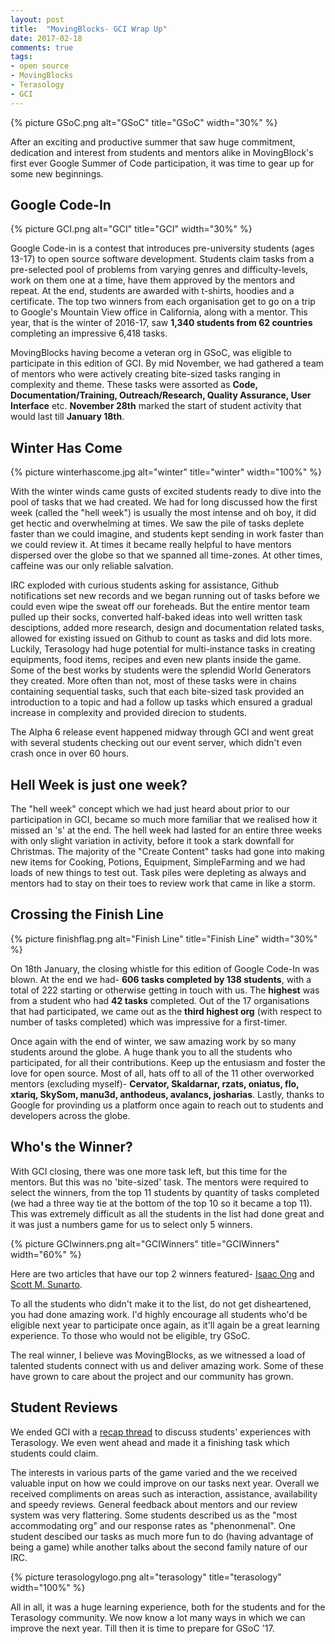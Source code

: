 ```yaml
---
layout: post
title:  "MovingBlocks- GCI Wrap Up"
date: 2017-02-18
comments: true
tags:
- open source
- MovingBlocks
- Terasology
- GCI
---
```


<p class="center">{% picture GSoC.png alt="GSoC" title="GSoC" width="30%" %}</p>

After an exciting and productive summer that saw huge commitment, dedication and interest from students and mentors alike in MovingBlock's first ever Google Summer of Code participation, it was time to gear up for some new beginnings.

## Google Code-In


<p class="center">{% picture GCI.png alt="GCI" title="GCI" width="30%" %}</p>

Google Code-in is a contest that introduces pre-university students (ages 13-17) to open source software development. Students claim tasks from a pre-selected pool of problems from varying genres and difficulty-levels, work on them one at a time, have them approved by the mentors and repeat. At the end, students are awarded with t-shirts, hoodies and a certificate. The top two winners from each organisation get to go on a trip to Google's Mountain View office in California, along with a mentor. This year, that is the winter of 2016-17, saw **1,340 students from 62 countries** completing an impressive 6,418 tasks.

MovingBlocks having become a veteran org in GSoC, was eligible to participate in this edition of GCI. By mid November, we had gathered a team of mentors who were actively creating bite-sized tasks ranging in complexity and theme. These tasks were assorted as **Code, Documentation/Training, Outreach/Research, Quality Assurance, User Interface** etc. **November 28th** marked the start of student activity that would last till **January 18th**.

## Winter Has Come

<p class="center">{% picture winterhascome.jpg alt="winter" title="winter" width="100%" %}</p>

With the winter winds came gusts of excited students ready to dive into the pool of tasks that we had created. We had for long discussed how the first week (called the "hell week") is usually the most intense and oh boy, it did get hectic and overwhelming at times. We saw the pile of tasks deplete faster than we could imagine, and students kept sending in work faster than we could review it. At times it became really helpful to have mentors dispersed over the globe so that we spanned all time-zones. At other times, caffeine was our only reliable salvation.

IRC exploded with curious students asking for assistance, Github notifications set new records and we began running out of tasks before we could even wipe the sweat off our foreheads. But the entire mentor team pulled up their socks, converted half-baked ideas into well written task desciptions, added more research, design and documentation related tasks, allowed for existing issued on Github to count as tasks and did lots more. Luckily, Terasology had huge potential for multi-instance tasks in creating equipments, food items, recipes and even new plants inside the game. Some of the best works by students were the splendid World Generators they created. More often than not, most of these tasks were in chains containing sequential tasks, such that each bite-sized task provided an introduction to a topic and had a follow up tasks which ensured a gradual increase in complexity and provided direcion to students.

The Alpha 6 release event happened midway through GCI and went great with several students checking out our event server, which didn't even crash once in over 60 hours.

## Hell Week is just one week?

The "hell week" concept which we had just heard about prior to our participation in GCI, became so much more familiar that we realised how it missed an 's' at the end. The hell week had lasted for an entire three weeks with only slight variation in activity, before it took a stark downfall for Christmas. The majority of the "Create Content" tasks had gone into making new items for Cooking, Potions, Equipment, SimpleFarming and we had loads of new things to test out. Task piles were depleting as always and mentors had to stay on their toes to review work that came in like a storm.

## Crossing the Finish Line

<p class="center">{% picture finishflag.png alt="Finish Line" title="Finish Line" width="30%" %}</p>

On 18th January, the closing whistle for this edition of Google Code-In was blown. At the end we had- **606 tasks completed by 138 students**, with a total of 222 starting or otherwise getting in touch with us. The **highest** was from a student who had **42 tasks** completed. Out of the 17 organisations that had participated, we came out as the **third highest org** (with respect to number of tasks completed) which was impressive for a first-timer.

Once again with the end of winter, we saw amazing work by so many students around the globe. A huge thank you to all the students who participated, for all their contributions. Keep up the entusiasm and foster the love for open source. Most of all, hats off to all of the 11 other overworked mentors (excluding myself)- **Cervator, Skaldarnar, rzats, oniatus, flo, xtariq, SkySom, manu3d, anthodeus, avalancs, josharias**. Lastly, thanks to Google for provinding us a platform once again to reach out to students and developers across the globe.

## Who's the Winner?

With GCI closing, there was one more task left, but this time for the mentors. But this was no 'bite-sized' task. The mentors were required to select the winners, from the top 11 students by quantity of tasks completed (we had a three way tie at the bottom of the top 10 so it became a top 11). This was extremely difficult as all the students in the list had done great and it was just a numbers game for us to select only 5 winners.

<p class="center">{% picture GCIwinners.png alt="GCIWinners" title="GCIWinners" width="60%" %}</p>

Here are two articles that have our top 2 winners featured- [Isaac Ong](http://www.straitstimes.com/singapore/education/third-time-lucky-for-student-in-googles-coding-competition) and [Scott M. Sunarto](http://www.thejakartapost.com/life/2017/02/04/three-indonesian-students-win-google-open-source-competition.html).

To all the students who didn't make it to the list, do not get disheartened, you had done amazing work. I'd highly encourage all students who'd be eligible next year to participate once again, as it'll again be a great learning experience. To those who would not be eligible, try GSoC.

The real winner, I believe was MovingBlocks, as we witnessed a load of talented students connect with us and deliver amazing work. Some of these have grown to care about the project and our community has grown.

## Student Reviews

We ended GCI with a [recap thread](http://forum.terasology.org/threads/google-code-in-2016-recap-thread.1752/) to discuss students' experiences with Terasology. We even went ahead and made it a finishing task which students could claim.

The interests in various parts of the game varied and the we received valuable input on how we could improve on our tasks next year. Overall we received compliments on areas such as interaction, assistance, availability and speedy reviews. General feedback about mentors and our review system was very flattering. Some students described us as the "most accommodating org" and our response rates as "phenonmenal". One student descibed our tasks as much more fun to do (having advantage of being a game) while another talks about the second family nature of our IRC.

<p class="center">{% picture terasologylogo.png alt="terasology" title="terasology" width="100%" %}</p>

All in all, it was a huge learning experience, both for the students and for the Terasology community. We now know a lot many ways in which we can improve the next year. Till then it is time to prepare for GSoC '17.


